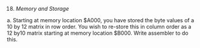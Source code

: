 18. _Memory and Storage_

a. Starting at memory location $A000, you have stored the byte values of a 10 by 12 matrix in row order. You wish to re-store this in column order as a 12 by10 matrix starting at memory location $B000. Write assembler to do this.
